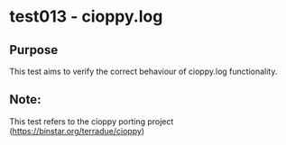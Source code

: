 # test013 - cioppy.log

## Purpose

This test aims to verify the correct behaviour of cioppy.log functionality.


## Note:

This test refers to the cioppy porting project (https://binstar.org/terradue/cioppy)